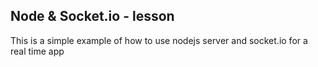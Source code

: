 ## Node & Socket.io - lesson ##

This is a simple example of how to use nodejs server and socket.io for a real time app